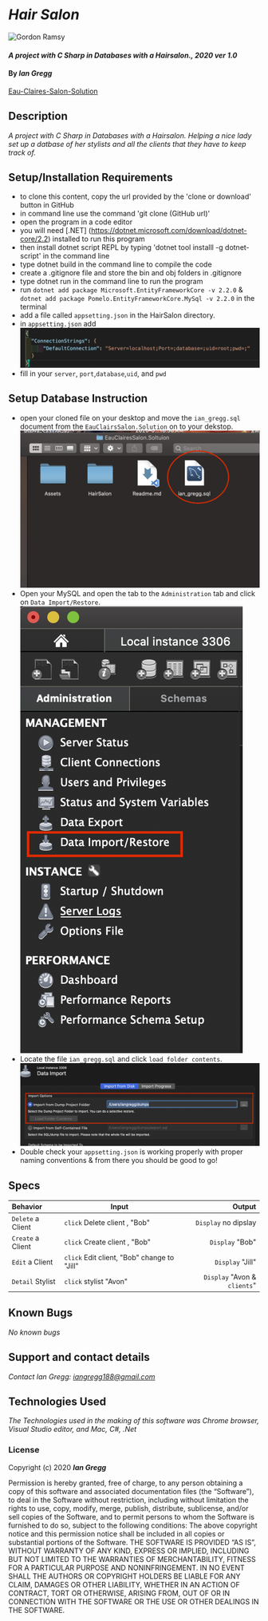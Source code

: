 # _Hair Salon_

![Gordon Ramsy](https://media.giphy.com/media/ulUNA7uAC1o3e/giphy.gif)

#### _A project with C Sharp in Databases with a Hairsalon., 2020 ver 1.0_

#### By _Ian Gregg_
[Eau-Claires-Salon-Solution](https://github.com/oldgregg89/Eau-Claire-s-Salon-Solution)

## Description

_A project with C Sharp in Databases with a Hairsalon. Helping a nice lady set up a datbase of her stylists and all the clients that they have to keep track of._

## Setup/Installation Requirements

* to clone this content, copy the url provided by the 'clone or download' button in GitHub
* in command line use the command 'git clone (GitHub url)'
* open the program in a code editor
* you will need [.NET] (https://dotnet.microsoft.com/download/dotnet-core/2.2) installed to run this program 
* then install dotnet script REPL by typing 'dotnet tool installl -g dotnet-script' in the command line
* type dotnet build in the command line to compile the code
* create a .gitignore file and store the bin and obj folders in .gitignore
* type dotnet run in the command line to run the program
* run `dotnet add package Microsoft.EntityFrameworkCore -v 2.2.0`  &
`dotnet add package Pomelo.EntityFrameworkCore.MySql -v 2.2.0`
in the terminal
* add a file called `appsetting.json` in the HairSalon directory.
* in `appsetting.json` add ![appsetting.json](Assets/setup.png)
* fill in your `server`, `port`,`database`,`uid`, and `pwd`

## Setup Database Instruction
* open your cloned file on your desktop and move the `ian_gregg.sql` document from the `EauClairsSalon.Solution` on to your dekstop. ![ian_gregg.sql](Assets/DBfilename.png)
* Open your MySQL and open the tab to the `Administration` tab and click on `Data Import/Restore`. 
![Sql-Import-tab](Assets/SqlImport.png)
* Locate the file `ian_gregg.sql` and click `load folder contents`. ![Data-Import](Assets/DataImport.png)
* Double check your `appsetting.json` is working properly with proper naming conventions & from there you should be good to go!

## Specs

| Behavior    | Input | Output |
| :---------- | ----- | -----: |
| `Delete` a Client | `click` Delete client , "Bob" | `Display` no dipslay |
| `Create` a Client | `click` Create client , "Bob" | `Display` "Bob" |
| `Edit` a Client | `click` Edit client, "Bob" change to "Jill" | `Display` "Jill" |
| `Detail` Stylist | `click` stylist "Avon" | `Display` "Avon & `clients`" |



## Known Bugs

_No known bugs_

## Support and contact details

_Contact Ian Gregg: <iangregg188@gmail.com>_

## Technologies Used

_The Technologies used in the making of this software was Chrome browser, Visual Studio editor, and Mac, C#, .Net_

### License

Copyright (c) 2020 **_Ian Gregg_**

Permission is hereby granted, free of charge, to any person obtaining a copy of this software and associated documentation files (the “Software”), to deal in the Software without restriction, including without limitation the rights to use, copy, modify, merge, publish, distribute, sublicense, and/or sell copies of the Software, and to permit persons to whom the Software is furnished to do so, subject to the following conditions:
The above copyright notice and this permission notice shall be included in all copies or substantial portions of the Software.
THE SOFTWARE IS PROVIDED “AS IS”, WITHOUT WARRANTY OF ANY KIND, EXPRESS OR IMPLIED, INCLUDING BUT NOT LIMITED TO THE WARRANTIES OF MERCHANTABILITY, FITNESS FOR A PARTICULAR PURPOSE AND NONINFRINGEMENT. IN NO EVENT SHALL THE AUTHORS OR COPYRIGHT HOLDERS BE LIABLE FOR ANY CLAIM, DAMAGES OR OTHER LIABILITY, WHETHER IN AN ACTION OF CONTRACT, TORT OR OTHERWISE, ARISING FROM, OUT OF OR IN CONNECTION WITH THE SOFTWARE OR THE USE OR OTHER DEALINGS IN THE SOFTWARE.

